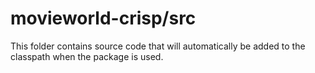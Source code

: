 # movieworld-crisp/src

This folder contains source code that will automatically be added to the classpath when
the package is used.
